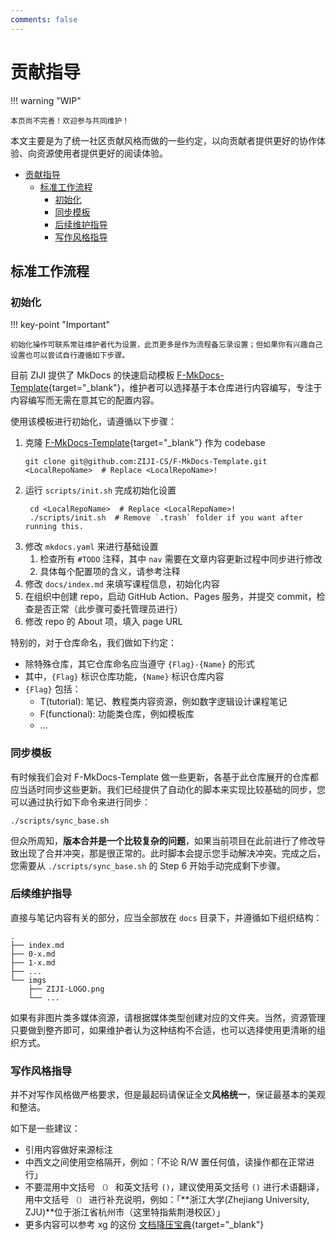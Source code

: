 ```yaml
---
comments: false
---
```


# 贡献指导

!!! warning "WIP"

    本页尚不完善！欢迎参与共同维护！

本文主要是为了统一社区贡献风格而做的一些约定，以向贡献者提供更好的协作体验、向资源使用者提供更好的阅读体验。

- [贡献指导](#贡献指导)
  - [标准工作流程](#标准工作流程)
    - [初始化](#初始化)
    - [同步模板](#同步模板)
    - [后续维护指导](#后续维护指导)
    - [写作风格指导](#写作风格指导)

## 标准工作流程

### 初始化

!!! key-point "Important"

    初始化操作可联系常驻维护者代为设置，此页更多是作为流程备忘录设置；但如果你有兴趣自己设置也可以尝试自行遵循如下步骤。

目前 ZIJI 提供了 MkDocs 的快速启动模板 [F-MkDocs-Template](https://github.com/ZIJI-CS/F-MkDocs-Template){target="_blank"}，维护者可以选择基于本仓库进行内容编写，专注于内容编写而无需在意其它的配置内容。

使用该模板进行初始化，请遵循以下步骤：

1. 克隆 [F-MkDocs-Template](https://github.com/ZIJI-CS/F-MkDocs-Template){target="_blank"} 作为 codebase
    ```shell
    git clone git@github.com:ZIJI-CS/F-MkDocs-Template.git <LocalRepoName>  # Replace <LocalRepoName>!
    ```
2. 运行 `scripts/init.sh` 完成初始化设置
   ```shell
    cd <LocalRepoName>  # Replace <LocalRepoName>!
    ./scripts/init.sh  # Remove `.trash` folder if you want after running this.
   ```
3. 修改 `mkdocs.yaml` 来进行基础设置
    1. 检查所有 `#TODO` 注释，其中 `nav` 需要在文章内容更新过程中同步进行修改
    2. 具体每个配置项的含义，请参考注释
4. 修改 `docs/index.md` 来填写课程信息，初始化内容
5. 在组织中创建 repo，启动 GitHub Action、Pages 服务，并提交 commit，检查是否正常（此步骤可委托管理员进行）
6. 修改 repo 的 About 项，填入 page URL

特别的，对于仓库命名，我们做如下约定：

- 除特殊仓库，其它仓库命名应当遵守 `{Flag}-{Name}` 的形式
- 其中，`{Flag}` 标识仓库功能，`{Name}` 标识仓库内容
- `{Flag}` 包括：
    - T(tutorial): 笔记、教程类内容资源，例如数字逻辑设计课程笔记
    - F(functional): 功能类仓库，例如模板库
    - ...

### 同步模板

有时候我们会对 F-MkDocs-Template 做一些更新，各基于此仓库展开的仓库都应当适时同步这些更新。我们已经提供了自动化的脚本来实现比较基础的同步，您可以通过执行如下命令来进行同步：

```shell
./scripts/sync_base.sh
```

但众所周知，**版本合并是一个比较复杂的问题**，如果当前项目在此前进行了修改导致出现了合并冲突，那是很正常的。此时脚本会提示您手动解决冲突。完成之后，您需要从 `./scripts/sync_base.sh` 的 Step 6 开始手动完成剩下步骤。

### 后续维护指导

直接与笔记内容有关的部分，应当全部放在 `docs` 目录下，并遵循如下组织结构：

```
.
├── index.md
├── 0-x.md
├── 1-x.md
├── ...
└── imgs
    ├── ZIJI-LOGO.png
    └── ...
```

如果有非图片类多媒体资源，请根据媒体类型创建对应的文件夹。当然，资源管理只要做到整齐即可，如果维护者认为这种结构不合适，也可以选择使用更清晰的组织方式。

### 写作风格指导

并不对写作风格做严格要求，但是最起码请保证全文**风格统一**，保证最基本的美观和整洁。

如下是一些建议：

- 引用内容做好来源标注
- 中西文之间使用空格隔开，例如：「不论 R/W 置任何值，读操作都在正常进行」
- 不要混用中文括号 `（）` 和英文括号 `()`，建议使用英文括号 `()` 进行术语翻译，用中文括号 `（）` 进行补充说明，例如：「**浙江大学(Zhejiang University, ZJU)**位于浙江省杭州市（这里特指紫荆港校区）」
- 更多内容可以参考 xg 的这份 [文档降压宝典](https://hypotensor.tonycrane.cc/ta/typesetting/){target="_blank"}